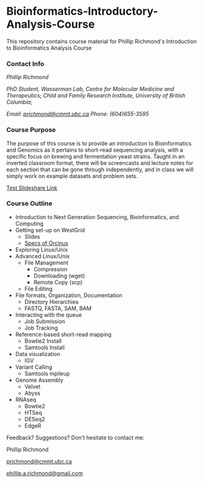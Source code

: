 # Bioinformatics-Introductory-Analysis-Course
This repository contains course material for Phillip Richmond's Introduction to Bioinformatics Analysis Course

### Contact Info
*Phillip Richmond*

*PhD Student, Wasserman Lab, Centre for Molecular Medicine and Therapeutics*;
*Child and Family Research Institute, University of British Columbia*;

*Email: prichmond@cmmt.ubc.ca* 
*Phone: (604)655-3595* 



### Course Purpose
The purpose of this course is to provide an introduction to Bioinformatics and Genomics as it pertains to short-read sequencing analysis, with a specific focus on brewing and fermentation yeast strains.  Taught in an inverted classroom format, there will be screencasts and lecture notes for each section that can be gone through independently, and in class we will simply work on example datasets and problem sets.

[Test Slideshare Link](http://www.slideshare.net/PhillipAndrewRichmon/slideshelf)

### Course Outline

+ Introduction to Next Generation Sequencing, Bioinformatics, and Computing
+ Getting set-up on WestGrid
  + Slides
  + [Specs of Orcinus](https://www.westgrid.ca/support/systems/Orcinus)
+ Exploring Linux/Unix
+ Advanced Linux/Unix
  + File Management
    + Compression
    + Downloading (wget)
    + Remote Copy (scp)
  + File Editing
+ File formats, Organization, Documentation
  + Directory Hierarchies
  + FASTQ, FASTA, SAM, BAM
+ Interacting with the queue
  + Job Submission
  + Job Tracking
+ Reference-based short-read mapping
  + Bowtie2 Install
  + Samtools Install
+ Data visualization
  + IGV
+ Variant Calling
  + Samtools mpileup
+ Genome Assembly
  + Velvet
  + Abyss
+ RNAseq
  + Bowtie2
  + HTSeq
  + DESeq2
  + EdgeR


Feedback?  Suggestions?  Don't hesitate to contact me:

Phillip Richmond 

prichmond@cmmt.ubc.ca 

phillip.a.richmond@gmail.com 



